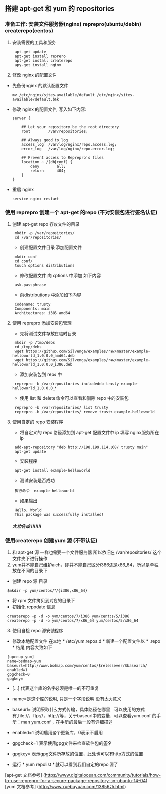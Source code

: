 ## 搭建 apt-get 和 yum 的 repositories
### 准备工作: 安装文件服务器(nginx) reprepro(ubuntu/debin) createrepo(centos)
 1. 安装需要的工具和服务 </br>
    ```
     apt-get update 
     apt-get install reprero
     apt-get install createrepo 
     apy-get install nginx
    ```
 2. 修改 nginx 的配置文件 </br>
  * 先备份nginx 的默认配置文件 </br>
    ```
    mv /etc/nginx/sites-available/default /etc/nginx/sites-available/default.bak
    ```
  * 修改 nginx 的配置文件, 写入如下内容: </br>
    ```
    server {

        ## Let your repository be the root directory
        root        /var/repositories;

        ## Always good to log
        access_log  /var/log/nginx/repo.access.log;
        error_log   /var/log/nginx/repo.error.log;

        ## Prevent access to Reprepro's files
        location ~ /(db|conf) {
            deny        all;
            return      404;
        }
    }
    ```
  * 重启 nginx  </br>
    ```
    service nginx restart
    ```
    
### 使用 reprepro 创建一个 apt-get 的repo (不对安装包进行签名认证)
1. 创建 apt-get repo 存放文件的目录 </br>
   ```
    mkdir -p /var/repositories/
    cd /var/repositories/
   ```
   * 创建配置文件目录 添加配置文件 </br> 
   ```
    mkdir conf
    cd conf/
    touch options distributions
   ```
   * 修改配置文件 向 options 中添加 如下内容 </br> 
   ```
    ask-passphrase
   ```
   * 向distributions 中添加如下内容 </br> 
   ```
    Codename: trusty
    Components: main
    Architectures: i386 amd64
   ```
2. 使用 reprepro 添加安装包管理 </br> 
   * 先将测试文件存放在临时目录 </br> 
   ```
    mkdir -p /tmp/debs
    cd /tmp/debs
    wget https://github.com/Silvenga/examples/raw/master/example-helloworld_1.0.0.0_amd64.deb
    wget https://github.com/Silvenga/examples/raw/master/example-helloworld_1.0.0.0_i386.deb
   ```
   * 添加安装包到 repo 中 </br> 
   ```
    reprepro -b /var/repositories includedeb trusty example-helloworld_1.0.0.0_*
   ```
   * 使用 list 和 delete 命令可以查看和删除 repo 中的安装包
   ```
    reprepro -b /var/repositories/ list trusty
    reprepro -b /var/repositories/ remove trusty example-helloworld
   ```
3. 使用自定的 repo 安装程序 </br> 
   * 将自定义的 repo 路径添加到 apt-get 配置文件中 ip 填写 nginx服务所在 ip </br> 
   ```
    add-apt-repository "deb http://198.199.114.168/ trusty main"
    apt-get update
   ```
   * 安装程序  </br> 
   ```
    apt-get install example-helloworld
   ```
    * 测试安装是否成功 </br> 
   ```
    执行命令  example-helloworld 
   ```
   * 如果输出 </br> 
   ```
    Hello, World
    This package was successfully installed!
   ```
   
   ##### 大功告成 !!!!!!!


### 使用createrepo 创建 yum 源 (不带认证)
1. 和 apt-get 源 一样也需要一个文件服务器 所以依旧在 /var/repositories/ 这个文件夹下进行操作
2. yum并不能自己维护arch，即并不能自己区分i386还是x86_64，所以是单独放在不同的目录下 
  * 创建 repo 源 目录
   ```
    $mkdir -p yum/centos/7/{i386,x86_64}
   ```
  * 将 rpm 文件拷贝到对应的目录下
  * 初始化 repodate 信息
   ```
    createrepo -p -d -o yum/centos/7/i386 yum/centos/5/i386 
    createrepo -p -d -o yum/centos/7/x86_64 yum/centos/5/x86_64 
   ```
 3. 使用自检 repo 源安装程序
  * 修改本地配置文件 在本地 * /etc/yum.repos.d * 新建一个配置文件以 * .repo * 结尾 内容大致如下
   ```
    [upccup-yum]
    name=bsdmap-yum
    baseurl=http://www.bsdmap.com/yum/centos/$releasever/$basearch/
    enabled=1
    gpgcheck=0
    gpgkey=
   ```
  * [...] 代表这个库的名字必须是唯一的不可重复
  * name=是这个库的说明, 只是一个字段说明 没有太大意义
  * baseurl= 说明采取什么方式传输，具体路径在哪里，可以使用的方式有,file://，ftp://，http://等，关于baseurl中的变量，可以查看yum.conf 的手册：man yum.conf ，在手册的最后一段有详细描述
  * enabled=1 说明启用这个更新库，0表示不启用 
  * gpgcheck=1 表示使用gpg文件来检查软件包的签名
  * gpgkey= 表示gpg文件所存放的位置，此处也可以有http方式的位置
  
  * 运行 * yum repolist * 就可以看到我们自定的repo 源了

  [apt-get 文档参考] (https://www.digitalocean.com/community/tutorials/how-to-use-reprepro-for-a-secure-package-repository-on-ubuntu-14-04) </br>
  [yum 文档参考] (http://www.xuebuyuan.com/1385625.html)
  

